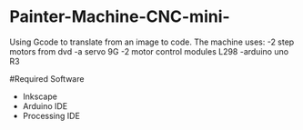 # Painter-Machine-CNC-mini-
Using Gcode to translate from an image to code. 
The machine uses:
-2 step motors from dvd
-a servo 9G 
-2 motor control modules L298
-arduino uno R3

#Required Software
 - Inkscape
 - Arduino IDE
 - Processing IDE
